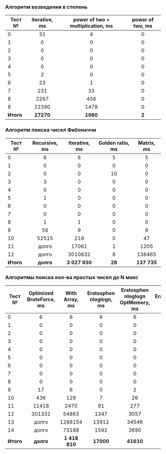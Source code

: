 ### Алгоритм возведения в степень

| Тест №    | iterative, ms | power of two + multiplication, ms | power of two, ms |
| --------- | :-----------: | :-------------------------------: | :--------------: |
| 0         |      31       |                 4                 |        0         |
| 1         |       0       |                 0                 |        0         |
| 2         |       0       |                 0                 |        0         |
| 3         |       0       |                 0                 |        0         |
| 4         |       0       |                 0                 |        0         |
| 5         |       2       |                 0                 |        0         |
| 6         |      23       |                 1                 |        0         |
| 7         |      231      |                33                 |        0         |
| 8         |     2267      |                456                |        0         |
| 9         |     22390     |               1478                |        0         |
| **Итого** |   **27270**   |             **1980**              |      **2**       |



### Алгоритм поиска чисел Фибоначчи

| Тест №    | Recursive, ms | Iterative, ms | Golden ratio, ms | Matrix, ms  |
| --------- | :-----------: | :-----------: | :--------------: | :---------: |
| 0         |       6       |       6       |        5         |      5      |
| 1         |       0       |       0       |        0         |      0      |
| 2         |       0       |       0       |        10        |      0      |
| 3         |       3       |       0       |        0         |      0      |
| 4         |       0       |       0       |        0         |      0      |
| 5         |       1       |       0       |        0         |      0      |
| 6         |       0       |       0       |        0         |      0      |
| 7         |       0       |       0       |        0         |      0      |
| 8         |       1       |       1       |        0         |      0      |
| 9         |      56       |       9       |        0         |      9      |
| 10        |     52515     |      219      |        0         |     47      |
| 11        |     долго     |     17061     |        1         |    1205     |
| 12        |     долго     |    3010632    |        6         |   136465    |
| **Итого** |   **долго**   | **3 027 930** |      **28**      | **137 735** |



### Алгоритмы поиска кол-ва простых чисел до N макс

| Тест №    | Optimized BruteForce, ms | With Array, ms | Eratosphen nloglogn, ms | Eratosphen nloglogn OptMemory, ms | EratosphenSuperOptimized, ms |
| --------- | :----------------------: | :------------: | :---------------------: | :-------------------------------: | :--------------------------: |
| 0         |            6             |       6        |            6            |                 6                 |              6               |
| 1         |            0             |       0        |            0            |                 0                 |              0               |
| 2         |            0             |       0        |            0            |                 0                 |              0               |
| 3         |            0             |       0        |            0            |                 0                 |              0               |
| 4         |            0             |       0        |            0            |                 0                 |              0               |
| 5         |            0             |       0        |            0            |                 0                 |              0               |
| 6         |            0             |       0        |            0            |                 0                 |              0               |
| 7         |            0             |       0        |            0            |                 0                 |              3               |
| 8         |            0             |       0        |            0            |                 0                 |              0               |
| 9         |            17            |       6        |            0            |                 2                 |              1               |
| 10        |           436            |      129       |            7            |                26                 |              9               |
| 11        |          11418           |      2470      |           91            |                277                |             103              |
| 12        |          301331          |     54863      |          1347           |               3057                |             1093             |
| 13        |          долго           |    1288154     |          13912          |               34546               |            23581             |
| 14        |          долго           |     73188      |          1592           |               3690                |             3376             |
| **Итого** |        **долго**         | **1 418 810**  |        **17000**        |             **41610**             |          **28180**           |